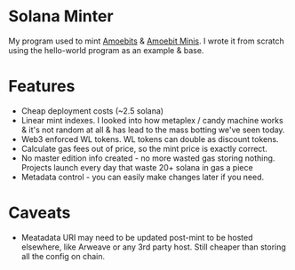 # Solana Minter

My program used to mint [Amoebits](https://moonrank.app/collection/amoebits) & [Amoebit Minis](https://moonrank.app/collection/amoebitminis). I wrote it from scratch using the hello-world program as an example & base.

# Features

* Cheap deployment costs (~2.5 solana)
* Linear mint indexes. I looked into how metaplex / candy machine works & it's not random at all & has lead to the mass botting we've seen today.
* Web3 enforced WL tokens. WL tokens can double as discount tokens.
* Calculate gas fees out of price, so the mint price is exactly correct.
* No master edition info created - no more wasted gas storing nothing. Projects launch every day that waste 20+ solana in gas a piece
* Metadata control - you can easily make changes later if you need.

# Caveats

* Meatadata URI may need to be updated post-mint to be hosted elsewhere, like Arweave or any 3rd party host. Still cheaper than storing all the config on chain.
